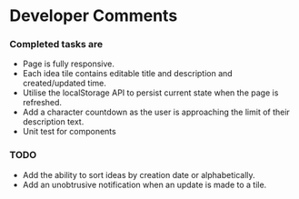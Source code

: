 # Developer Comments


### Completed tasks are
* Page is fully responsive.
* Each idea tile contains editable title and description and created/updated time.
* Utilise the localStorage API to persist current state when the page is refreshed.
* Add a character countdown as the user is approaching the limit of their description text.
* Unit test for components


### TODO
* Add the ability to sort ideas by creation date or alphabetically.
* Add an unobtrusive notification when an update is made to a tile.
